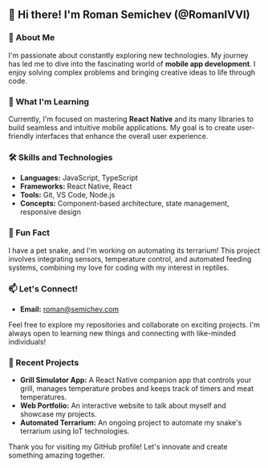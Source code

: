 ## 👋 Hi there! I'm Roman Semichev (@RomanIVVI)

### 👀 About Me
I'm passionate about constantly exploring new technologies. My journey has led me to dive into the fascinating world of **mobile app development**. I enjoy solving complex problems and bringing creative ideas to life through code.

### 🌱 What I'm Learning
Currently, I'm focused on mastering **React Native** and its many libraries to build seamless and intuitive mobile applications. My goal is to create user-friendly interfaces that enhance the overall user experience.

### 🛠️ Skills and Technologies
- **Languages:** JavaScript, TypeScript
- **Frameworks:** React Native, React
- **Tools:** Git, VS Code, Node.js
- **Concepts:** Component-based architecture, state management, responsive design

### 🐍 Fun Fact
I have a pet snake, and I'm working on automating its terrarium! This project involves integrating sensors, temperature control, and automated feeding systems, combining my love for coding with my interest in reptiles.

### 📫 Let's Connect!
- **Email:** roman@semichev.com

Feel free to explore my repositories and collaborate on exciting projects. I'm always open to learning new things and connecting with like-minded individuals!

### 🚀 Recent Projects
- **Grill Simulator App:** A React Native companion app that controls your grill, manages temperature probes and keeps track of timers and meat temperatures.
- **Web Portfolio:** An interactive website to talk about myself and showcase my projects.
- **Automated Terrarium:** An ongoing project to automate my snake's terrarium using IoT technologies.

Thank you for visiting my GitHub profile! Let's innovate and create something amazing together.


<!---
RomanIVVI/RomanIVVI is a ✨ special ✨ repository because its `README.md` (this file) appears on your GitHub profile.
You can click the Preview link to take a look at your changes.
--->
